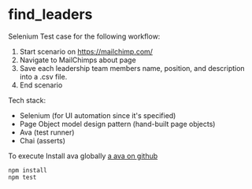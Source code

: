 # find_leaders

Selenium Test case for the following workflow:
1. Start scenario on https://mailchimp.com/
2. Navigate to MailChimps about page
3. Save each leadership team members name, position, and description into a .csv file.
4. End scenario

Tech stack:
- Selenium (for UI automation since it's specified)
- Page Object model design pattern (hand-built page objects)
- Ava (test runner)
- Chai (asserts)

To execute
Install ava globally
[a ava on github](https://github.com/avajs/ava)

```
npm install
npm test
```
